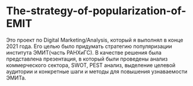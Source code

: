 # The-strategy-of-popularization-of-EMIT

Это проект по Digital Marketing/Analysis, который я выполнял в конце 2021 года.
Его целью было придумать стратегию популяризации института ЭМИТ(часть РАНХиГС).
В качестве решения была представлена презентация, в который были проведены анализ коммерческого сектора, SWOT, PEST анализ,
выделение целевой аудитории и конкретные шаги и методы для повышения узнаваемости ЭМИТа.
